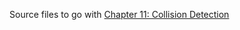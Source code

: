 Source files to go with [Chapter 11: Collision Detection](https://aristurtle.net/tutorials/building_2d_games/11_collision_detection/)